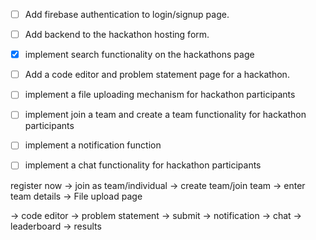 - [ ] Add firebase authentication to login/signup page.
- [ ] Add backend to the hackathon hosting form.
- [x] implement search functionality on the hackathons page
- [ ] Add a code editor and problem statement page for a hackathon.
- [ ] implement a file uploading mechanism for hackathon participants
- [ ] implement join a team and create a team functionality for hackathon participants
- [ ] implement a notification function
- [ ] implement a chat functionality for hackathon participants


register now -> join as team/individual -> create team/join team -> enter team details -> File upload page 

-> code editor -> problem statement -> submit -> notification -> chat -> leaderboard -> results



